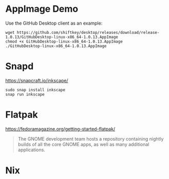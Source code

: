 # AppImage Demo
Use the GitHub Desktop client as an example:

    wget https://github.com/shiftkey/desktop/releases/download/release-1.0.13/GitHubDesktop-linux-x86_64-1.0.13.AppImage
    chmod +x GitHubDesktop-linux-x86_64-1.0.13.AppImage
    ./GitHubDesktop-linux-x86_64-1.0.13.AppImage

# Snapd
https://snapcraft.io/inkscape/

    sudo snap install inkscape
    snap run inkscape

# Flatpak
https://fedoramagazine.org/getting-started-flatpak/
> The GNOME development team hosts a repository containing nightly builds of all
> the core GNOME apps, as well as many additional applications.

# Nix


